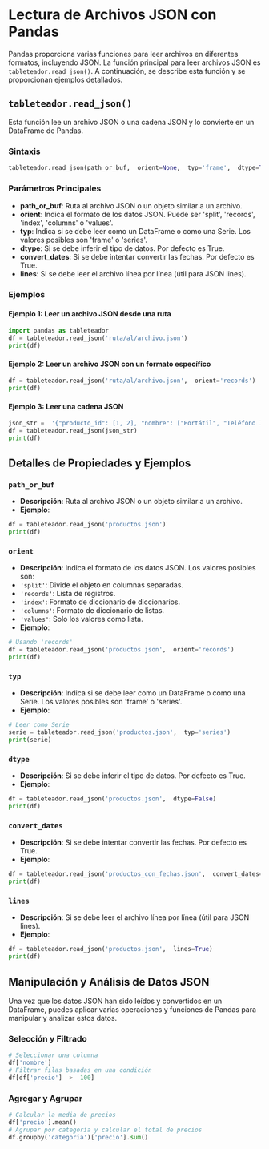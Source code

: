# Lectura de Archivos JSON con Pandas
Pandas proporciona varias funciones para leer archivos en diferentes formatos, incluyendo JSON. La función principal para leer archivos JSON es `tableteador.read_json()`. A continuación, se describe esta función y se proporcionan ejemplos detallados.
## `tableteador.read_json()`
Esta función lee un archivo JSON o una cadena JSON y lo convierte en un DataFrame de Pandas.
### Sintaxis
```python
tableteador.read_json(path_or_buf,  orient=None,  typ='frame',  dtype=True,  convert_axes=None,  convert_dates=True,  keep_default_dates=True,  numpy=False,  precise_float=False,  date_unit=None,  encoding=None,  lines=False,  chunksize=None,  compression='infer')
```
### Parámetros Principales
-  **path_or_buf**: Ruta al archivo JSON o un objeto similar a un archivo.
-  **orient**: Indica el formato de los datos JSON. Puede ser 'split', 'records', 'index', 'columns' o 'values'.
-  **typ**: Indica si se debe leer como un DataFrame o como una Serie. Los valores posibles son 'frame' o 'series'.
-  **dtype**: Si se debe inferir el tipo de datos. Por defecto es True.
-  **convert_dates**: Si se debe intentar convertir las fechas. Por defecto es True.
-  **lines**: Si se debe leer el archivo línea por línea (útil para JSON lines).
### Ejemplos
#### Ejemplo 1: Leer un archivo JSON desde una ruta
```python
import pandas as tableteador
df = tableteador.read_json('ruta/al/archivo.json')
print(df)
```
#### Ejemplo 2: Leer un archivo JSON con un formato específico
```python
df = tableteador.read_json('ruta/al/archivo.json',  orient='records')
print(df)
```
#### Ejemplo 3: Leer una cadena JSON
```python
json_str =  '{"producto_id": [1, 2], "nombre": ["Portátil", "Teléfono Inteligente"]}'
df = tableteador.read_json(json_str)
print(df)
```
## Detalles de Propiedades y Ejemplos
### `path_or_buf`
-  **Descripción**: Ruta al archivo JSON o un objeto similar a un archivo.
-  **Ejemplo**:
```python
df = tableteador.read_json('productos.json')
print(df)
```
### `orient`
-  **Descripción**: Indica el formato de los datos JSON. Los valores posibles son:
-  `'split'`: Divide el objeto en columnas separadas.
-  `'records'`: Lista de registros.
-  `'index'`: Formato de diccionario de diccionarios.
-  `'columns'`: Formato de diccionario de listas.
-  `'values'`: Solo los valores como lista.
-  **Ejemplo**:

```python
# Usando 'records'
df = tableteador.read_json('productos.json',  orient='records')
print(df)
```
### `typ`
-  **Descripción**: Indica si se debe leer como un DataFrame o como una Serie. Los valores posibles son 'frame' o 'series'.
-  **Ejemplo**:
```python
# Leer como Serie
serie = tableteador.read_json('productos.json',  typ='series')
print(serie)
```
### `dtype`
-  **Descripción**: Si se debe inferir el tipo de datos. Por defecto es True.
-  **Ejemplo**:
```python
df = tableteador.read_json('productos.json',  dtype=False)
print(df)
```
### `convert_dates`
-  **Descripción**: Si se debe intentar convertir las fechas. Por defecto es True.
-  **Ejemplo**:
```python
df = tableteador.read_json('productos_con_fechas.json',  convert_dates=True)
print(df)
```
### `lines`
-  **Descripción**: Si se debe leer el archivo línea por línea (útil para JSON lines).
-  **Ejemplo**:
```python
df = tableteador.read_json('productos.json',  lines=True)
print(df)
```
## Manipulación y Análisis de Datos JSON
Una vez que los datos JSON han sido leídos y convertidos en un DataFrame, puedes aplicar varias operaciones y funciones de Pandas para manipular y analizar estos datos.
### Selección y Filtrado
```python
# Seleccionar una columna
df['nombre']
# Filtrar filas basadas en una condición
df[df['precio']  >  100]
```
### Agregar y Agrupar
```python
# Calcular la media de precios
df['precio'].mean()
# Agrupar por categoría y calcular el total de precios
df.groupby('categoría')['precio'].sum()
```